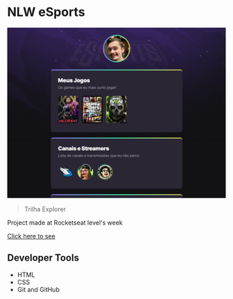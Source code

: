 # NLW eSports 
![preview](./.gitHub/preview.png)

> Trilha Explorer
> 
 Project made at Rocketseat level's week

[Click here to see](https://diegobarbosasp.github.io/nlw/)
## Developer Tools
- HTML
- CSS
- Git and GitHub
